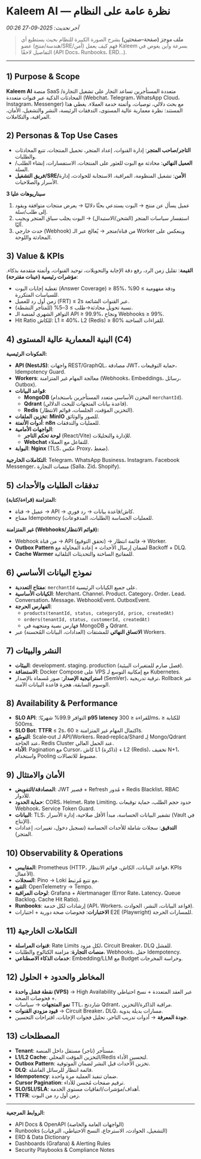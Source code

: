 # Kaleem AI — نظرة عامة على النظام
*آخر تحديث: 2025-09-27 00:26*

> **ملف موجز (صفحة–صفحتين)** يشرح الصورة الكبيرة للنظام بحيث يستطيع أي عضو (هندسة/منتج/SRE/أمن) فهم كيف يعمل Kaleem بسرعة وأين يغوص في التفاصيل لاحقًا (API Docs، Runbooks، ERD…).

---

## 1) Purpose & Scope
**Kaleem AI** منصة SaaS متعددة المستأجرين تساعد التجار على تشغيل التجارة/المحادثات الذكية عبر قنوات متعددة (Webchat، Telegram، WhatsApp Cloud، Instagram، Messenger) مع بحث دلالي، توصيات، وأتمتة خدمة العملاء.
يغطي هذا المستند: نظرة معمارية عالية المستوى، التدفقات الرئيسة، النشر والتشغيل، الأمان، المراقبة، والتكاملات.

## 2) Personas & Top Use Cases
- **التاجر/صاحب المتجر**: إدارة القنوات، إعداد المتجر، تحميل المنتجات، تتبع المحادثات والطلبات.
- **العميل النهائي**: محادثة مع البوت للعثور على المنتجات، الاستفسارات، إنشاء الطلب/السلة.
- **فريق التشغيل/SRE/الأمن**: تشغيل المنظومة، المراقبة، الاستجابة للحوادث، إدارة الأسرار والصلاحيات.

**3 سيناريوهات عليا**
1) عميل يسأل عن منتج → البوت يستدعي بحثًا دلاليًا → يعرض منتجات متوافقة ويقود إلى طلب/سلة.
2) استفسار سياسات المتجر (الشحن/الاستبدال) → البوت يجلب سياق المتجر ويجيب آليًا.
3) حدث خارجي (Webhook) من قناة/متجر → يُعالج عبر الـ Worker وينعكس على المحادثة واللوحة.

## 3) Value & KPIs
**القيمة**: تقليل زمن الرد، رفع دقة الإجابة والتحويلات، توحيد القنوات، وأتمتة متقدمة بذكاء.
**مؤشرات رئيسية (عينات مقترحة)**:
- تغطية إجابات البوت (Answer Coverage) ≥ 85%، ودقة مفهومية ≥ 90% للسياسات المتكررة.
- زمن أول رد للعميل (FRT) ≤ 2s عبر القنوات الشائعة.
- نسبة تحويل محادثة→طلب ≥ 3–5% (للمتاجر النشطة).
- التوافر الشهري لمنصة الـ API ≥ 99.9%، ونجاح Webhooks ≥ 99%.
- Hit Ratio للكاش: L1 ≥ 40%، L2 (Redis) ≥ 80% للقراءات الساخنة.

## 4) البنية المعمارية عالية المستوى (C4)
**المكونات الرئيسية:**
- **API (NestJS)**: واجهات REST/GraphQL، مصادقة JWT، حماية التوقيعات، Idempotency Guard.
- **Workers**: معالجة المهام غير المتزامنة (Webhooks، Embeddings، رسائل، Outbox).
- **قواعد البيانات**:
  - **MongoDB** (المخزن الأساسي متعدد المستأجرين باستخدام `merchantId`).
  - **Qdrant** (قاعدة بيانات المتجهات للبحث الدلالي).
  - **Redis** (التخزين المؤقت، الجلسات، قوائم الانتظار).
- **تخزين الملفات**: **MinIO** للصور والوثائق.
- **أدوات الأتمتة**: **n8n** للعمليات والتدفقات.
- **الواجهات الأمامية**:
  - **لوحة تحكم التاجر** (React/Vite) للإدارة والتحليلات.
  - **Webchat** للتفاعل مع العملاء.
- **البوابة**: **Nginx** (TLS، عكس Proxy، ضغط).

**التكاملات الخارجية**: Telegram، WhatsApp Business، Instagram، Facebook Messenger، منصات التجارة (Salla، Zid، Shopify).

## 5) تدفقات الطلبات والأحداث
**المتزامنة (قراءة/كتابة):**
- عميل → قناة → API → كاش/قاعدة بيانات → رد فوري.
- مفتاح Idempotency للعمليات الحساسة (الطلبات، المدفوعات).

**غير المتزامنة (Webhooks/قوائم الانتظار):**
- Webhook من قناة → API (تحقق التوقيع) → قائمة انتظار → Worker.
- **Outbox Pattern** لضمان إرسال الأحداث + إعادة المحاولة مع Backoff + DLQ.
- **Cache Warmer** للمفاتيح الساخنة والتحديثات التلقائية.

## 6) نموذج البيانات الأساسي
- **مفتاح التعددية**: `merchantId` على جميع الكيانات الرئيسية.
- **الكيانات الأساسية**: Merchant، Channel، Product، Category، Order، Lead، Conversation، Message، WebhookEvent، OutboxEvent.
- **الفهارس الحرجة**:
  - `products(tenantId, status, categoryId, price, createdAt)`
  - `orders(tenantId, status, customerId, createdAt)`
  - فهارس نصية ومتجهية في MongoDB و Qdrant.
- **الاتساق النهائي** للمشتقات (العدادات، البيانات المُحسنة) عبر Workers.

## 7) النشر والبيئات
- **البيئات**: development، staging، production (فصل صارم للمتغيرات البيئية).
- **الاستضافة**: Docker Compose على VPS مع إمكانية التوسع لـ Kubernetes.
- **استراتيجية الإصدار**: صور مُسماة بالإصدار (SemVer)، ترقية تدريجية، Rollback عبر الوسوم السابقة، هجرة قاعدة البيانات الآمنة.

## 8) Availability & Performance
- **SLO API**: التوافر 99.9% شهريًا؛ **p95 latency** للقراءة ≤ 300ms، للكتابة ≤ 500ms.
- **SLO Bot**: **TTFR** ≤ 2s، اكتمال المهام غير المتزامنة ≤ 60s.
- **التوسّع**: Scale‑out لـ API/Workers، Read‑replica/Shard لِـ Mongo/Qdrant عند الحاجة، Redis Cluster عند الحمل العالي.
- **الأداء**: Pagination مع Cursor، كاش L1 (ذاكرة) + L2 (Redis)، تخفيف N+1، واستخدام Pooling مضبوط للاتصالات.

## 9) الأمان والامتثال
- **المصادقة/التفويض**: JWT قصير + Refresh مُدور + Redis Blacklist، RBAC للأدوار.
- **حماية الحدود**: CORS، Helmet، Rate Limiting، حدود حجم الطلب، حماية توقيعات Webhook، Service Token Guard.
- **البيانات**: TLS، تشفير البيانات الحساسة، مبدأ الأقل صلاحية، إدارة الأسرار (Vault في الإنتاج).
- **التدقيق**: سجلات شاملة للأحداث الحساسة (تسجيل دخول، تغييرات، إعدادات المتجر).

## 10) Observability & Operations
- **المقاييس**: Prometheus (HTTP، قواعد البيانات، الكاش، قوائم الانتظار، KPIs الأعمال).
- **السجلات**: Pino → Loki مع تتبع مُرتبط.
- **التتبع**: OpenTelemetry → Tempo.
- **لوحات المراقبة**: Grafana + Alertmanager (Error Rate، Latency، Queue Backlog، Cache Hit Ratio).
- **Runbooks**: إرشادات لكل خدمة (API، Workers، قواعد البيانات، النشر، الحوادث).
- **الاختبارات**: فحوصات صحة دورية + اختبارات E2E (Playwright) للمسارات الحرجة.

## 11) التكاملات الخارجية
- **قنوات المراسلة**: Rate Limits لكل مزود، Circuit Breaker، DLQ للفشل.
- **منصات التجارة**: مزامنة الكتالوج والطلبات، Webhooks، حقل Idempotency.
- **خدمات الذكاء الاصطناعي**: Embedding/LLM مع Budget وحراسة المخرجات.

## 12) المخاطر والحدود + الحلول
- **نقطة فشل واحدة (VPS)** → High Availability عبر العقد المتعددة + نسخ احتياطي + فحوصات الصحة.
- **نمو المتجهات** → سياسات TTL، شاردنج Qdrant، مراقبة الذاكرة/التخزين.
- **قيود مزودي القنوات** → Circuit Breaker، DLQ، مسارات بديلة يدوية.
- **جودة المعرفة** → أدوات تدريب التاجر، تحليل فجوات الإجابات، اقتراحات التحسين.

## 13) المصطلحات
- **Tenant**: مستأجر (تاجر) مستقل داخل المنصة.
- **L1/L2 Cache**: التخزين المؤقت المحلي/Redis لتحسين الأداء.
- **Outbox Pattern**: تخزين الأحداث قبل النشر لضمان الموثوقية.
- **DLQ**: قائمة انتظار للرسائل الفاشلة.
- **Idempotency**: ضمان تنفيذ العملية مرة واحدة.
- **Cursor Pagination**: ترقيم صفحات مُحسن للأداء.
- **SLO/SLI/SLA**: أهداف/مؤشرات/اتفاقيات مستوى الخدمة.
- **TTFR**: زمن أول رد من البوت.

---

**الروابط المرجعية:**
- API Docs & OpenAPI (الواجهات العامة والخاصة)
- Runbooks (التشغيل، الحوادث، الاسترجاع، النسخ الاحتياطي، الترقيات)
- ERD & Data Dictionary
- Dashboards (Grafana) & Alerting Rules
- Security Playbooks & Compliance Notes

